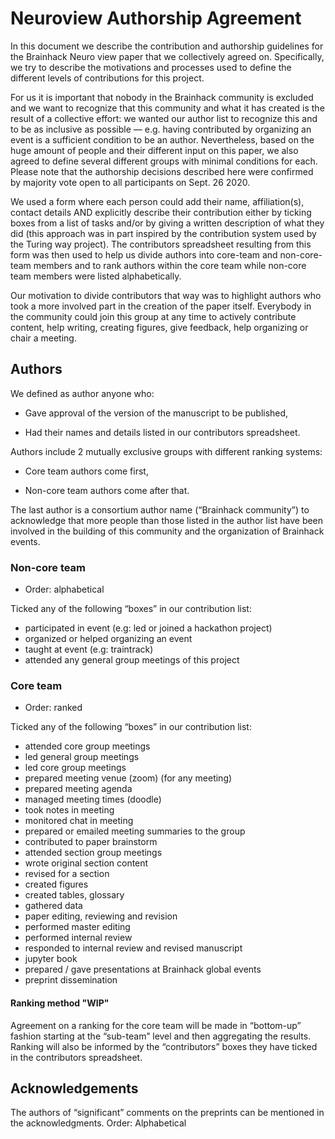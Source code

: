 # Neuroview Authorship Agreement

In this document we describe the contribution and authorship guidelines for the
Brainhack Neuro view paper that we collectively agreed on. 
Specifically, we try
to describe the motivations and processes used to define the different levels of
contributions for this project.

For us it is important that nobody in the Brainhack community is excluded and we
want to recognize that this community and what it has created is the result of a
collective effort: we wanted our author list to recognize this and to be as
inclusive as possible — e.g. having contributed by organizing an event is a
sufficient condition to be an author. 
Nevertheless, based on the huge amount of
people and their different input on this paper, we also agreed to define several
different groups with minimal conditions for each. 
Please note that the
authorship decisions described here were confirmed by majority vote open to all
participants on Sept. 26 2020.

We used a form where each person could add their name, affiliation(s), contact
details AND explicitly describe their contribution either by ticking boxes from
a list of tasks and/or by giving a written description of what they did (this
approach was in part inspired by the contribution system used by the Turing way
project). 
The contributors spreadsheet resulting from this form was then used to
help us divide authors into core-team and non-core-team members and to rank
authors within the core team while non-core team members were listed
alphabetically.

Our motivation to divide contributors that way was to highlight authors who took
a more involved part in the creation of the paper itself. 
Everybody in the community could join this group at any time to actively contribute content, help writing, creating figures, give feedback, help organizing or chair a meeting.

## Authors

We defined as author anyone who:

- Gave approval of the version of the manuscript to be published,

- Had their names and details listed in our contributors spreadsheet.

Authors include 2 mutually exclusive groups with different ranking systems:

- Core team authors come first,

- Non-core team authors come after that.

The last author is a consortium author name (“Brainhack community”) to
acknowledge that more people than those listed in the author list have been
involved in the building of this community and the organization of Brainhack
events.

### Non-core team

- Order: alphabetical

Ticked any of the following “boxes” in our contribution list:

- participated in event (e.g: led or joined a hackathon project)
- organized or helped organizing an event
- taught at event (e.g: traintrack)
- attended any general group meetings of this project

### Core team

- Order: ranked

Ticked any of the following “boxes” in our contribution list:

- attended core group meetings
- led general group meetings
- led core group meetings
- prepared meeting venue (zoom) (for any meeting)
- prepared meeting agenda
- managed meeting times (doodle)
- took notes in meeting
- monitored chat in meeting
- prepared or emailed meeting summaries to the group
- contributed to paper brainstorm
- attended section group meetings
- wrote original section content
- revised for a section
- created figures
- created tables, glossary
- gathered data
- paper editing, reviewing and revision
- performed master editing
- performed internal review
- responded to internal review and revised manuscript
- jupyter book
- prepared / gave presentations at Brainhack global events
- preprint dissemination

#### Ranking method "WIP"

Agreement on a ranking for the core team will be made in
“bottom-up” fashion starting at the “sub-team” level and then aggregating the
results. Ranking will also be informed by the “contributors” boxes they have
ticked in the contributors spreadsheet. 

## Acknowledgements

The authors of “significant” comments on the preprints can be mentioned in the
acknowledgments. Order: Alphabetical
